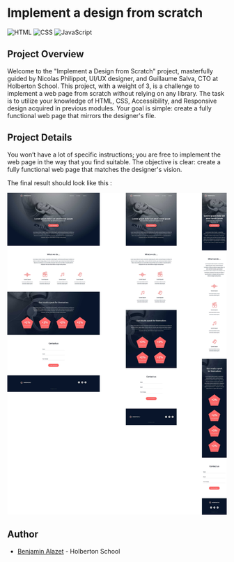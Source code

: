 # Implement a design from scratch

 ![HTML](https://img.shields.io/badge/-HTML-orange?logo=html5&logoColor=white) ![CSS](https://img.shields.io/badge/-CSS-blue?logo=css3&logoColor=white) ![JavaScript](https://img.shields.io/badge/-JavaScript-yellow?logo=javascript&logoColor=white)
 
## Project Overview

Welcome to the "Implement a Design from Scratch" project, masterfully guided by Nicolas Philippot, UI/UX designer, and Guillaume Salva, CTO at Holberton School. This project, with a weight of 3, is a challenge to implement a web page from scratch without relying on any library. The task is to utilize your knowledge of HTML, CSS, Accessibility, and Responsive design acquired in previous modules. Your goal is simple: create a fully functional web page that mirrors the designer's file.

## Project Details

You won’t have a lot of specific instructions; you are free to implement the web page in the way that you find suitable. The objective is clear: create a fully functional web page that matches the designer's vision.

The final result should look like this :

![Designer file](./images/designer_file_template.jpg)

## Author
- [Benjamin Alazet](https://github.com/Yliaze) - Holberton School
